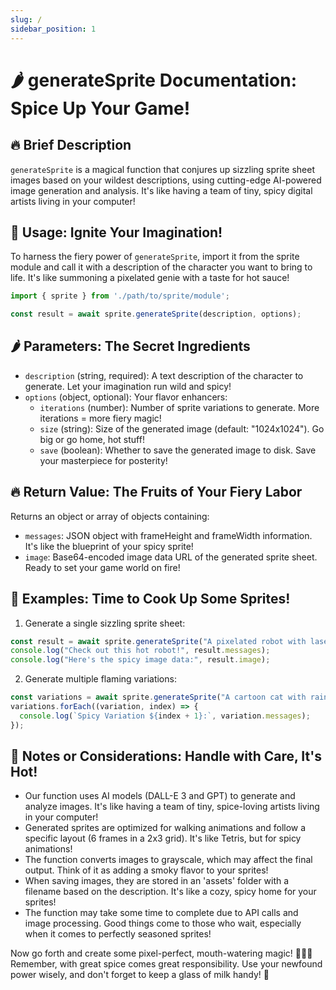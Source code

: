 ```yaml
---
slug: /
sidebar_position: 1
---
```

# 🌶️ generateSprite Documentation: Spice Up Your Game!

## 🔥 Brief Description
`generateSprite` is a magical function that conjures up sizzling sprite sheet images based on your wildest descriptions, using cutting-edge AI-powered image generation and analysis. It's like having a team of tiny, spicy digital artists living in your computer!

## 🚀 Usage: Ignite Your Imagination!
To harness the fiery power of `generateSprite`, import it from the sprite module and call it with a description of the character you want to bring to life. It's like summoning a pixelated genie with a taste for hot sauce!

```javascript
import { sprite } from './path/to/sprite/module';

const result = await sprite.generateSprite(description, options);
```

## 🌶️ Parameters: The Secret Ingredients
- `description` (string, required): A text description of the character to generate. Let your imagination run wild and spicy!
- `options` (object, optional): Your flavor enhancers:
  - `iterations` (number): Number of sprite variations to generate. More iterations = more fiery magic!
  - `size` (string): Size of the generated image (default: "1024x1024"). Go big or go home, hot stuff!
  - `save` (boolean): Whether to save the generated image to disk. Save your masterpiece for posterity!

## 🔥 Return Value: The Fruits of Your Fiery Labor
Returns an object or array of objects containing:
- `messages`: JSON object with frameHeight and frameWidth information. It's like the blueprint of your spicy sprite!
- `image`: Base64-encoded image data URL of the generated sprite sheet. Ready to set your game world on fire!

## 🌟 Examples: Time to Cook Up Some Sprites!

1. Generate a single sizzling sprite sheet:
```javascript
const result = await sprite.generateSprite("A pixelated robot with laser eyes and rocket boots, breathing fire");
console.log("Check out this hot robot!", result.messages);
console.log("Here's the spicy image data:", result.image);
```

2. Generate multiple flaming variations:
```javascript
const variations = await sprite.generateSprite("A cartoon cat with rainbow fur, a jetpack, and flames shooting from its paws", { iterations: 3 });
variations.forEach((variation, index) => {
  console.log(`Spicy Variation ${index + 1}:`, variation.messages);
});
```

## 🧠 Notes or Considerations: Handle with Care, It's Hot!
- Our function uses AI models (DALL-E 3 and GPT) to generate and analyze images. It's like having a team of tiny, spice-loving artists living in your computer!
- Generated sprites are optimized for walking animations and follow a specific layout (6 frames in a 2x3 grid). It's like Tetris, but for spicy animations!
- The function converts images to grayscale, which may affect the final output. Think of it as adding a smoky flavor to your sprites!
- When saving images, they are stored in an 'assets' folder with a filename based on the description. It's like a cozy, spicy home for your sprites!
- The function may take some time to complete due to API calls and image processing. Good things come to those who wait, especially when it comes to perfectly seasoned sprites!

Now go forth and create some pixel-perfect, mouth-watering magic! 🌟🔥✨ Remember, with great spice comes great responsibility. Use your newfound power wisely, and don't forget to keep a glass of milk handy! 🥛
